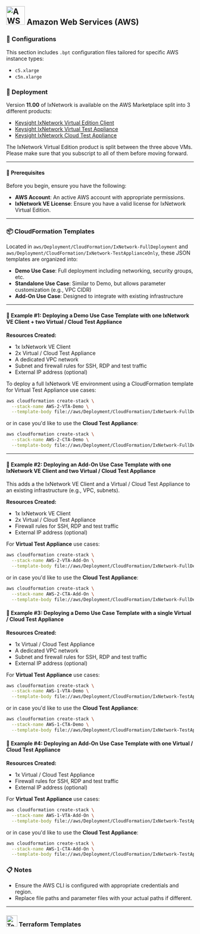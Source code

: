 ## <img src="https://a0.awsstatic.com/libra-css/images/logos/aws_logo_smile_1200x630.png" alt="AWS Logo" width="50"/> Amazon Web Services (AWS)

### 🔧 Configurations

This section includes `.bpt` configuration files tailored for specific AWS instance types:

- `c5.xlarge`
- `c5n.xlarge`

### 🚀 Deployment

Version **11.00** of IxNetwork is available on the AWS Marketplace split into 3 different products:

- [Keysight IxNetwork Virtual Edition Client](https://aws.amazon.com/marketplace/pp/prodview-53hekf632ilpk?sr=0-8&ref_=beagle&applicationId=AWSMPContessa)
- [Keysight IxNetwork Virtual Test Appliance](https://aws.amazon.com/marketplace/pp/prodview-zuwqwpqngaa5q?sr=0-6&ref_=beagle&applicationId=AWSMPContessa)
- [Keysight IxNetwork Cloud Test Appliance](https://aws.amazon.com/marketplace/pp/prodview-mr4lhxlchi426?applicationId=AWSMPContessa&ref_=beagle&sr=0-14)

The IxNetwork Virtual Edition product is split between the three above VMs. Please make sure that you subscript to all of them before moving forward. 

---
#### 🔧 Prerequisites

Before you begin, ensure you have the following:
- **AWS Account**: An active AWS account with appropriate permissions.
- **IxNetwork VE License**: Ensure you have a valid license for IxNetwork Virtual Edition.
---

### 📦 CloudFormation Templates

Located in `aws/Deployment/CloudFormation/IxNetwork-FullDeployment` and `aws/Deployment/CloudFormation/IxNetwork-TestApplianceOnly`, these JSON templates are organized into:

- **Demo Use Case**: Full deployment including networking, security groups, etc.
- **Standalone Use Case**: Similar to Demo, but allows parameter customization (e.g., VPC CIDR)
- **Add-On Use Case**: Designed to integrate with existing infrastructure
---

#### 🧪 Example #1: Deploying a Demo Use Case Template with one IxNetwork VE Client + two Virtual / Cloud Test Appliance

**Resources Created:**
- 1x IxNetwork VE Client
- 2x Virtual / Cloud Test Appliance
- A dedicated VPC network
- Subnet and firewall rules for SSH, RDP and test traffic
- External IP address (optional)

To deploy a full IxNetwork VE environment using a CloudFormation template for Virtual Test Appliance use cases:

```bash
aws cloudformation create-stack \
  --stack-name AWS-2-VTA-Demo \
  --template-body file://aws/Deployment/CloudFormation/IxNetwork-FullDeployment/AWS-2-VTA-Demo-Use-Case.json
```

or in case you'd like to use the **Cloud Test Appliance**: 

```bash
aws cloudformation create-stack \
  --stack-name AWS-2-CTA-Demo \
  --template-body file://aws/Deployment/CloudFormation/IxNetwork-FullDeployment/AWS-2-CTA-Demo-Use-Case.json
```

---

#### 🧷 Example #2: Deploying an Add-On Use Case Template with one IxNetwork VE Client and two Virtual / Cloud Test Appliance

This adds a the IxNetwork VE Client and a Virtual / Cloud Test Appliance to an existing infrastructure (e.g., VPC, subnets).

**Resources Created:**
- 1x IxNetwork VE Client
- 2x Virtual / Cloud Test Appliance
- Firewall rules for SSH, RDP and test traffic
- External IP address (optional)

For **Virtual Test Appliance** use cases:

```bash
aws cloudformation create-stack \
  --stack-name AWS-2-VTA-Add-On \
  --template-body file://aws/Deployment/CloudFormation/IxNetwork-FullDeployment/AWS-2-VTA-Add-On-Use-Case.json
```

or in case you'd like to use the **Cloud Test Appliance**: 

```bash
aws cloudformation create-stack \
  --stack-name AWS-2-CTA-Add-On \
  --template-body file://aws/Deployment/CloudFormation/IxNetwork-FullDeployment/AWS-2-CTA-Add-On-Use-Case.json
```

#### 🧪 Example #3: Deploying a Demo Use Case Template with a single Virtual / Cloud Test Appliance

**Resources Created:**
- 1x Virtual / Cloud Test Appliance
- A dedicated VPC network
- Subnet and firewall rules for SSH, RDP and test traffic
- External IP address (optional)

For **Virtual Test Appliance** use cases:

```bash
aws cloudformation create-stack \
  --stack-name AWS-1-VTA-Demo \
  --template-body file://aws/Deployment/CloudFormation/IxNetwork-TestApplianceOnly/AWS-1-VTA-Demo-Use-Case.json
```

or in case you'd like to use the **Cloud Test Appliance**: 

```bash
aws cloudformation create-stack \
  --stack-name AWS-1-CTA-Demo \
  --template-body file://aws/Deployment/CloudFormation/IxNetwork-TestApplianceOnly/AWS-1-CTA-Demo-Use-Case.json
```

#### 🧪 Example #4: Deploying an Add-On Use Case Template with one Virtual / Cloud Test Appliance

**Resources Created:**
- 1x Virtual / Cloud Test Appliance
- Firewall rules for SSH, RDP and test traffic
- External IP address (optional)

For **Virtual Test Appliance** use cases:

```bash
aws cloudformation create-stack \
  --stack-name AWS-1-VTA-Add-On \
  --template-body file://aws/Deployment/CloudFormation/IxNetwork-TestApplianceOnly/AWS-1-VTA-Add-On-Use-Case.json
```

or in case you'd like to use the **Cloud Test Appliance**: 

```bash
aws cloudformation create-stack \
  --stack-name AWS-1-CTA-Add-On \
  --template-body file://aws/Deployment/CloudFormation/IxNetwork-TestApplianceOnly/AWS-1-VTA-Add-On-Use-Case.json
```

### 📋 Notes
- Ensure the AWS CLI is configured with appropriate credentials and region.
- Replace file paths and parameter files with your actual paths if different.
---

### <img src="https://www.vectorlogo.zone/logos/terraformio/terraformio-icon.svg" width="30" alt="Terraform logo"> Terraform Templates